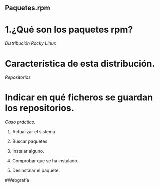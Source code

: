 ## Paquetes.rpm


# 1.¿Qué son los paquetes rpm?

*Distribución Rocky Linux*

# Característica de esta distribución.

*Repositorios*

# Indicar en qué ficheros se guardan los repositorios.

*Caso práctico.*
  
  1. Actualizar el sistema
  
  2. Buscar paquetes
  
  3. Instalar alguno.
  
  4. Comprobar que se ha instalado.
  
  5. Desinstalar el paquete.

#Webgrafía

